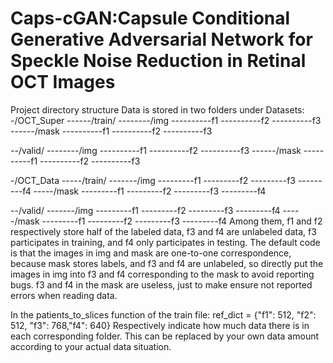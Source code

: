 # Caps-cGAN:Capsule Conditional Generative Adversarial Network for Speckle Noise Reduction in Retinal OCT Images
Project directory structure
Data is stored in two folders under Datasets:
-/OCT_Super
------/train/
--------/img
----------f1
----------f2
----------f3
------/mask
----------f1
----------f2
----------f3

--/valid/
--------/img
----------f1
----------f2
----------f3
------/mask
----------f1
----------f2
----------f3


-/OCT_Data
-----/train/
-------/img
---------f1
---------f2
---------f3
---------f4
-----/mask
---------f1
---------f2
---------f3
---------f4

--/valid/
-------/img
---------f1
---------f2
---------f3
---------f4
-----/mask
---------f1
---------f2
---------f3
---------f4
Among them, f1 and f2 respectively store half of the labeled data, f3 and f4 are unlabeled data, 
f3 participates in training, and f4 only participates in testing.
The default code is that the images in img and mask are one-to-one correspondence, because mask stores labels, and f3 and f4 are unlabeled,
so directly put the images in img into f3 and f4 corresponding to the mask to avoid reporting bugs. 
f3 and f4 in the mask are useless, just to make ensure not reported errors when reading data.

In the patients_to_slices function of the train file:
ref_dict = {"f1": 512, "f2": 512,
                    "f3": 768,"f4": 640}
Respectively indicate how much data there is in each corresponding folder. 
This can be replaced by your own data amount according to your actual data situation.
